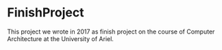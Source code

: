 # FinishProject
This project we wrote in 2017 as finish project on the course of Computer Architecture at the University of Ariel.
